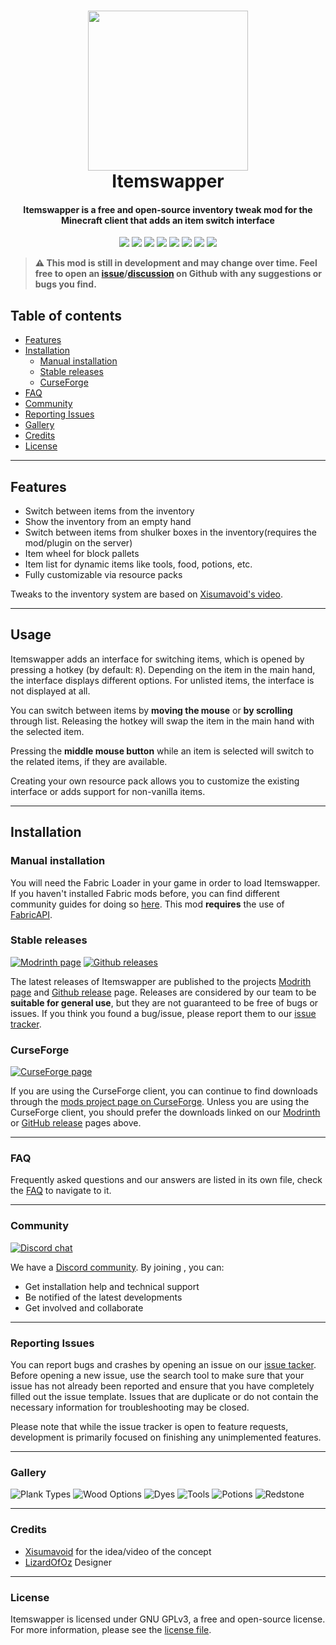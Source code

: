 <h1 align="center">
  <a href="https://github.com/tr7zw/ItemSwapper"><img src="https://github.com/tr7zw/ItemSwapper/raw/1.19/Shared/src/main/resources/assets/itemswapper/icon.png" height="256px" width="256px"></a>
  <br>
  Itemswapper
  <br>
</h1>

<h4 align="center">Itemswapper is a free and open-source inventory tweak mod for the Minecraft
client
that adds an item switch interface</h4>

<p align="center">
<a href="https://www.curseforge.com/minecraft/mc-mods/itemswapper" rel="noopener noreferrer"><img src="https://cf.way2muchnoise.eu/itemswapper.svg"></a>
<a href="https://modrinth.com/mod/itemswapper" rel="noopener noreferrer"><img src="https://img.shields.io/modrinth/dt/itemswapper?label=Modrinth&logo=Modrinth"></a>
<a href="https://github.com/tr7zw/ItemSwapper/releases/latest" rel="noopener noreferrer"><img src="https://img.shields.io/github/v/release/tr7zw/ItemSwapper"></a>
<a href="https://github.com/tr7zw/ItemSwapper/issues" rel="noopener noreferrer"><img src="https://img.shields.io/github/issues/tr7zw/ItemSwapper.svg"></a>
<a href="https://github.com/tr7zw/ItemSwapper/blob/1.19/LICENSE" rel="noopener noreferrer"><img src="https://img.shields.io/github/license/tr7zw/ItemSwapper.svg"></a>
<a href="https://github.com/tr7zw/ItemSwapper/stargazers" target="_blank" rel="noopener noreferrer"><img src="https://img.shields.io/github/stars/tr7zw/ItemSwapper"></a>
<a href="https://github.com/tr7zw/ItemSwapper/network/members" target="_blank" rel="noopener noreferrer"><img src="https://img.shields.io/github/forks/tr7zw/ItemSwapper"></a>
<a href="https://discord.gg/2wKH8yeThf" target="_blank" rel="noopener noreferrer"><img src="https://badgen.net/badge/icon/discord?icon=discord&label"></a>
</p>

> **⚠️ This mod is still in development and may change over time. Feel free to open an
> [issue](https://github.com/tr7zw/ItemSwapper/issues)/[discussion](https://github.com/tr7zw/ItemSwapper/discussions)
> on Github with any suggestions or bugs you find.**

## Table of contents

* [Features](#features)
* [Installation](#installation)
    * [Manual installation](#manual-installation)
    * [Stable releases](#stable-releases)
    * [CurseForge](#curseforge)
* [FAQ](#faq)
* [Community](#community)
* [Reporting Issues](#reporting-issues)
* [Gallery](#gallery)
* [Credits](#credits)
* [License](#license)

---

## Features <div id='features'/>

- Switch between items from the inventory
- Show the inventory from an empty hand
- Switch between items from shulker boxes in the inventory(requires the mod/plugin on the server)
- Item wheel for block pallets
- Item list for dynamic items like tools, food, potions, etc.
- Fully customizable via resource packs

Tweaks to the inventory system are based
on [Xisumavoid's video](https://www.youtube.com/watch?v=A6DvnFCW5FY).

---

## Usage

Itemswapper adds an interface for switching items, which is opened by pressing a hotkey (by
default: `R`). Depending on the item in the main hand, the interface displays different options. For
unlisted items, the interface is not displayed at all.

You can switch between items by **moving the mouse** or **by scrolling** through list. Releasing
the hotkey will swap the item in the main hand with the selected item.

Pressing the **middle mouse button** while an item is selected will switch to the related items, if
they
are available.

Creating your own resource pack allows you to customize the existing interface or adds support for
non-vanilla items.

---

## Installation <div id='installation'/>

### Manual installation <div id='manual-installation'/>

You will need the Fabric Loader in your game in order to load Itemswapper. If you haven't installed
Fabric mods before, you can find different community guides for doing
so [here](https://fabricmc.net/wiki/install). This mod **requires** the use
of [FabricAPI](https://modrinth.com/mod/fabric-api).

### Stable releases <div id='stable-releases'/>

[![Modrinth page](https://img.shields.io/modrinth/dt/itemswapper?label=Modrinth&logo=Modrinth)](https://modrinth.com/mod/itemswapper)
[![Github releases](https://img.shields.io/github/v/release/tr7zw/ItemSwapper)](https://github.com/tr7zw/ItemSwapper/releases/latest)

The latest releases of Itemswapper are published to the
projects [Modrith page](https://modrinth.com/mod/itemswapper)
and [Github release](https://github.com/tr7zw/ItemSwapper/releases/latest)
page. Releases are considered by our team to be **suitable for general use**, but they are not
guaranteed to be free of bugs or issues. If you think you found a bug/issue, please report them to
our [issue tracker](https://github.com/tr7zw/ItemSwapper/issues).

### CurseForge <div id='curseforge'/>

[![CurseForge page](https://cf.way2muchnoise.eu/itemswapper.svg)](https://www.curseforge.com/minecraft/mc-mods/itemswapper)

If you are using the CurseForge client, you can continue to find downloads through
the [mods project page on CurseForge](https://www.curseforge.com/minecraft/mc-mods/itemswapper).
Unless you are using the CurseForge
client, you should prefer the downloads linked on
our [Modrinth](https://modrinth.com/mod/itemswapper)
or [GitHub release](https://github.com/tr7zw/ItemSwapper/releases/latest) pages above.

---

### FAQ <div id='faq'/>

Frequently asked questions and our answers are listed in its own file, check the [FAQ](FAQ.md) to
navigate to it.

---

### Community <div id='community'/>

[![Discord chat](https://img.shields.io/badge/chat%20on-discord-7289DA?logo=discord&logoColor=white)](https://discord.gg/2wKH8yeThf)

We have a [Discord community](https://discord.gg/2wKH8yeThf). By joining , you can:

- Get installation help and technical support
- Be notified of the latest developments
- Get involved and collaborate

---

### Reporting Issues <div id='reporting-issues'/>

You can report bugs and crashes by opening an issue on
our [issue tacker](https://github.com/tr7zw/ItemSwapper/issues). Before opening a new
issue, use the search tool to make sure that your issue has not already been reported and ensure
that you have completely filled out the issue template. Issues that are duplicate or do not contain
the necessary information for troubleshooting may be closed.

Please note that while the issue tracker is open to feature requests, development is primarily
focused on finishing any unimplemented features.

---

### Gallery <div id='gallery'/>

![Plank Types](https://raw.githubusercontent.com/tr7zw/ItemSwapper/1.19/img/planktypes.png)
![Wood Options](https://raw.githubusercontent.com/tr7zw/ItemSwapper/1.19/img/woodoptions.png)
![Dyes](https://raw.githubusercontent.com/tr7zw/ItemSwapper/1.19/img/dyes.png)
![Tools](https://raw.githubusercontent.com/tr7zw/ItemSwapper/1.19/img/tools.png)
![Potions](https://raw.githubusercontent.com/tr7zw/ItemSwapper/1.19/img/potions.png)
![Redstone](https://raw.githubusercontent.com/tr7zw/ItemSwapper/1.19/img/redstone.png)

---

### Credits <div id='credits'/>

- [Xisumavoid](https://www.youtube.com/xisumavoid) for the idea/video of the concept
- [LizardOfOz](https://www.youtube.com/LizardOfOz) Designer

---

### License <div id='license'/>

Itemswapper is licensed under GNU GPLv3, a free and open-source license. For more information,
please see the
[license file](https://github.com/tr7zw/ItemSwapper/blob/1.19/LICENSE).
